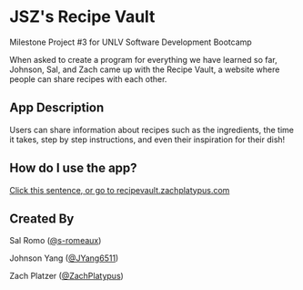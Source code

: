 # JSZ's Recipe Vault

Milestone Project #3 for UNLV Software Development Bootcamp

When asked to create a program for everything we have learned so far, Johnson, Sal, and Zach came up with the Recipe Vault, a website where people can share recipes with each other.

## App Description

Users can share information about recipes such as the ingredients, the time it takes, step by step instructions, and even their inspiration for their dish!

## How do I use the app?

[Click this sentence, or go to recipevault.zachplatypus.com](http://recipevault.zachplatypus.com/)

## Created By

Sal Romo ([@s-romeaux](https://github.com/s-romeaux))

Johnson Yang ([@JYang6511](https://github.com/JYang6511))

Zach Platzer ([@ZachPlatypus](https://github.com/zachplatypus))